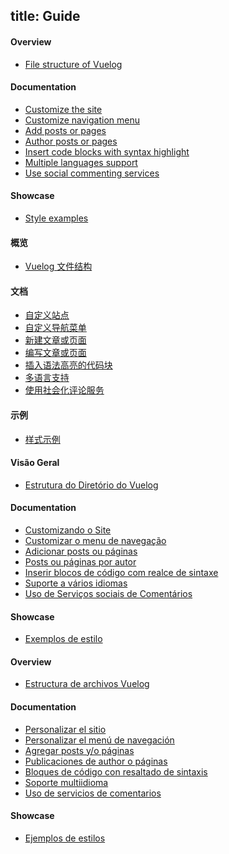 title: Guide
------------------------------------
<!-- en-US:+ -->

#### Overview

- [File structure of Vuelog](#/blog/docs/2016/file-structure-of-vuelog)

#### Documentation

- [Customize the site](#/blog/docs/2017/customize-the-site)
- [Customize navigation menu](#/blog/docs/2017/customize-navigation-menu)
- [Add posts or pages](#/blog/docs/2017/add-posts-or-pages)
- [Author posts or pages](#/blog/docs/2017/author-posts-or-pages)
- [Insert code blocks with syntax highlight](#/blog/docs/2017/insert-code-blocks-with-syntax-highlight)
- [Multiple languages support](#/blog/docs/2017/multiple-languages-support)
- [Use social commenting services](#/blog/docs/2017/use-social-commenting-services)

#### Showcase

- [Style examples](#/blog/showcase/2016/style-examples)

<!-- en-US:- -->

<!-- zh-CN:+ -->

#### 概览

- [Vuelog 文件结构](#/blog/docs/2016/file-structure-of-vuelog)

#### 文档

- [自定义站点](#/blog/docs/2017/customize-the-site)
- [自定义导航菜单](#/blog/docs/2017/customize-navigation-menu)
- [新建文章或页面](#/blog/docs/2017/add-posts-or-pages)
- [编写文章或页面](#/blog/docs/2017/author-posts-or-pages)
- [插入语法高亮的代码块](#/blog/docs/2017/insert-code-blocks-with-syntax-highlight)
- [多语言支持](#/blog/docs/2017/multiple-languages-support)
- [使用社会化评论服务](#/blog/docs/2017/use-social-commenting-services)

#### 示例

- [样式示例](#/blog/showcase/2016/style-examples)

<!-- zh-CN:- -->

<!-- pt-BR:+ -->

#### Visão Geral

- [Estrutura do Diretório do Vuelog](#/blog/docs/2016/file-structure-of-vuelog)

#### Documentation

- [Customizando o Site](#/blog/docs/2017/customize-the-site)
- [Customizar o menu de navegação](#/blog/docs/2017/customize-navigation-menu)
- [Adicionar posts ou páginas](#/blog/docs/2017/add-posts-or-pages)
- [Posts ou páginas por autor](#/blog/docs/2017/author-posts-or-pages)
- [Inserir blocos de código com realce de sintaxe](#/blog/docs/2017/insert-code-blocks-with-syntax-highlight)
- [Suporte a vários idiomas](#/blog/docs/2017/multiple-languages-support)
- [Uso de Serviços sociais de Comentários](#/blog/docs/2017/use-social-commenting-services)

#### Showcase

- [Exemplos de estilo](#/blog/showcase/2016/style-examples)

<!-- pt-BR:- -->


<!-- es-MX:+ -->

#### Overview

- [Estructura de archivos Vuelog](#/blog/docs/2016/file-structure-of-vuelog)

#### Documentation

- [Personalizar el sitio](#/blog/docs/2017/customize-the-site)
- [Personalizar el menú de navegación](#/blog/docs/2017/customize-navigation-menu)
- [Agregar posts y/o páginas](#/blog/docs/2017/add-posts-or-pages)
- [Publicaciones de author o páginas](#/blog/docs/2017/author-posts-or-pages)
- [Bloques de código con resaltado de sintaxis](#/blog/docs/2017/insert-code-blocks-with-syntax-highlight)
- [Soporte multiidioma](#/blog/docs/2017/multiple-languages-support)
- [Uso de servicios de comentarios](#/blog/docs/2017/use-social-commenting-services)

#### Showcase

- [Ejemplos de estilos](#/blog/showcase/2016/style-examples)

<!-- es-MX:- -->
